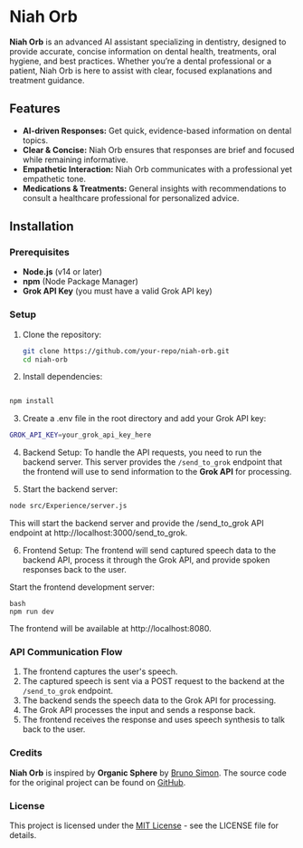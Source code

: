 # Niah Orb

**Niah Orb** is an advanced AI assistant specializing in dentistry, designed to provide accurate, concise information on dental health, treatments, oral hygiene, and best practices. Whether you’re a dental professional or a patient, Niah Orb is here to assist with clear, focused explanations and treatment guidance.

## Features

- **AI-driven Responses:** Get quick, evidence-based information on dental topics.
- **Clear & Concise:** Niah Orb ensures that responses are brief and focused while remaining informative.
- **Empathetic Interaction:** Niah Orb communicates with a professional yet empathetic tone.
- **Medications & Treatments:** General insights with recommendations to consult a healthcare professional for personalized advice.

## Installation

### Prerequisites

- **Node.js** (v14 or later)
- **npm** (Node Package Manager)
- **Grok API Key** (you must have a valid Grok API key)

### Setup

1. Clone the repository:

   ```bash
   git clone https://github.com/your-repo/niah-orb.git
   cd niah-orb
   ```

2. Install dependencies:

```bash

npm install
```

3. Create a .env file in the root directory and add your Grok API key:

```bash
GROK_API_KEY=your_grok_api_key_here
```

4. Backend Setup:
   To handle the API requests, you need to run the backend server. This server provides the `/send_to_grok` endpoint that the frontend will use to send information to the **Grok API** for processing.

5. Start the backend server:

```bash
node src/Experience/server.js
```

This will start the backend server and provide the /send_to_grok API endpoint at http://localhost:3000/send_to_grok.

6. Frontend Setup:
   The frontend will send captured speech data to the backend API, process it through the Grok API, and provide spoken responses back to the user.

Start the frontend development server:

```
bash
npm run dev
```

The frontend will be available at http://localhost:8080.

### API Communication Flow

1. The frontend captures the user's speech.
2. The captured speech is sent via a POST request to the backend at the `/send_to_grok` endpoint.
3. The backend sends the speech data to the Grok API for processing.
4. The Grok API processes the input and sends a response back.
5. The frontend receives the response and uses speech synthesis to talk back to the user.

### Credits

**Niah Orb** is inspired by **Organic Sphere** by [Bruno Simon](https://bruno-simon.com). The source code for the original project can be found on [GitHub](https://github.com/brunosimon/organic-sphere).

### License

This project is licensed under the [MIT License](https://opensource.org/licenses/MIT) - see the LICENSE file for details.
